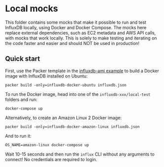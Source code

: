 # Local mocks

This folder contains some mocks that make it possible to run and test InfluxDB locally, using Docker and Docker 
Compose. The mocks here replace external dependencies, such as EC2 metadata and AWS API calls, with mocks that work 
locally. This is solely to make testing and iterating on the code faster and easier and should NOT be used in 
production!

## Quick start

First, use the Packer template in the [influxdb-ami 
example](influxdb-ami) to build a Docker 
image with InfluxDB installed on Ubuntu:

```
packer build -only=influxdb-docker-ubuntu influxdb.json
```

To run the Docker image, head into one of the `influxdb-xxx/local-test` folders and run:

```
docker-compose up
```

Alternatively, to create an Amazon Linux 2 Docker image:

```
packer build -only=influxdb-docker-amazon-linux influxdb.json
```

And to run it:

```
OS_NAME=amazon-linux docker-compose up
```

Wait 10-15 seconds and then run the `influx` CLI without any arguments to connect! No
credentials are required to login.

